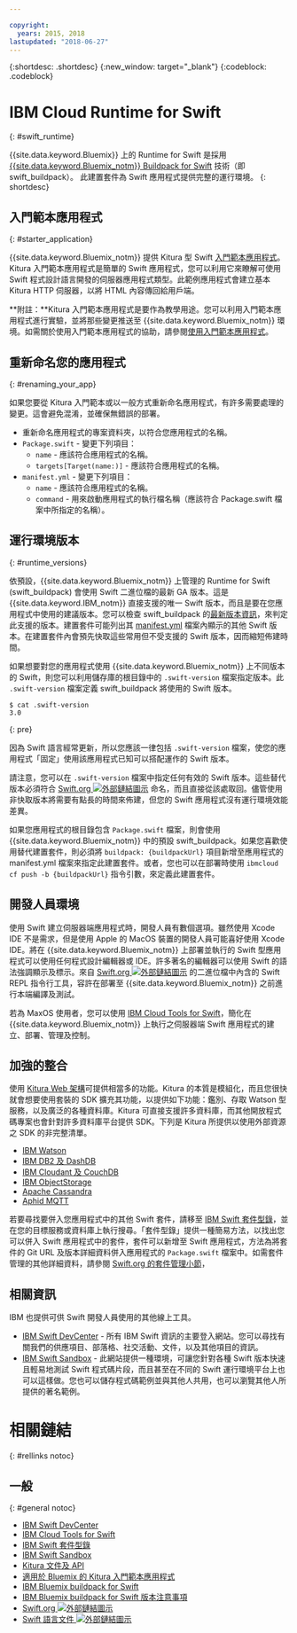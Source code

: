 ```yaml
---

copyright:
  years: 2015, 2018
lastupdated: "2018-06-27"
---
```


{:shortdesc: .shortdesc}
{:new_window: target="_blank"}
{:codeblock: .codeblock}

# IBM Cloud Runtime for Swift
{: #swift_runtime}

{{site.data.keyword.Bluemix}} 上的 Runtime for Swift 是採用 [{{site.data.keyword.Bluemix_notm}} Buildpack for Swift](https://github.com/IBM-Swift/swift-buildpack) 技術（即 swift_buildpack）。
此建置套件為 Swift 應用程式提供完整的運行環境。
{: shortdesc}

## 入門範本應用程式
{: #starter_application}

{{site.data.keyword.Bluemix_notm}} 提供 Kitura 型 Swift [入門範本應用程式](https://github.com/IBM-Cloud/Kitura-Starter)。Kitura 入門範本應用程式是簡單的 Swift 應用程式，您可以利用它來瞭解可使用 Swift 程式設計語言開發的伺服器應用程式類型。此範例應用程式會建立基本 Kitura HTTP 伺服器，以將 HTML 內容傳回給用戶端。

**附註：**Kitura 入門範本應用程式是要作為教學用途。您可以利用入門範本應用程式進行實驗，並將那些變更推送至 {{site.data.keyword.Bluemix_notm}} 環境。如需關於使用入門範本應用程式的協助，請參閱[使用入門範本應用程式](../common/starter_app_usage.html)。

## 重新命名您的應用程式
{: #renaming_your_app}

如果您要從 Kitura 入門範本或以一般方式重新命名應用程式，有許多需要處理的變更。這會避免混淆，並確保無錯誤的部署。

- 重新命名應用程式的專案資料夾，以符合您應用程式的名稱。
- `Package.swift` - 變更下列項目：
    - `name` - 應該符合應用程式的名稱。
    - `targets[Target(name:)]` - 應該符合應用程式的名稱。
- `manifest.yml` - 變更下列項目：
    - `name` - 應該符合應用程式的名稱。
    - `command` - 用來啟動應用程式的執行檔名稱（應該符合 Package.swift 檔案中所指定的名稱）。

## 運行環境版本
{: #runtime_versions}

依預設，{{site.data.keyword.Bluemix_notm}} 上管理的 Runtime for Swift (swift_buildpack) 會使用 Swift 二進位檔的最新 GA 版本。這是 {{site.data.keyword.IBM_notm}} 直接支援的唯一 Swift 版本，而且是要在您應用程式中使用的建議版本。您可以檢查 swift_buildpack 的[最新版本資訊](https://github.com/IBM-Swift/swift-buildpack/releases)，來判定此支援的版本。建置套件可能列出其 [manifest.yml](https://github.com/IBM-Swift/swift-buildpack/blob/master/manifest.yml) 檔案內顯示的其他 Swift 版本。在建置套件內會預先快取這些常用但不受支援的 Swift 版本，因而縮短佈建時間。

如果想要對您的應用程式使用 {{site.data.keyword.Bluemix_notm}} 上不同版本的 Swift，則您可以利用儲存庫的根目錄中的 `.swift-version` 檔案指定版本。此 `.swift-version` 檔案定義 swift_buildpack 將使用的 Swift 版本。

```
$ cat .swift-version
3.0
```
{: pre}

因為 Swift 語言經常更新，所以您應該一律包括 `.swift-version` 檔案，使您的應用程式「固定」使用該應用程式已知可以搭配運作的 Swift 版本。

請注意，您可以在 `.swift-version` 檔案中指定任何有效的 Swift 版本。這些替代版本必須符合 [Swift.org ![外部鏈結圖示](../../icons/launch-glyph.svg "外部鏈結圖示")](https://swift.org/download/) 命名，而且直接從該處取回。儘管使用非快取版本將需要有點長的時間來佈建，但您的 Swift 應用程式沒有運行環境效能差異。

如果您應用程式的根目錄包含 `Package.swift` 檔案，則會使用 {{site.data.keyword.Bluemix_notm}} 中的預設 swift_buildpack。如果您喜歡使用替代建置套件，則必須將 `buildpack: {buildpackUrl}` 項目新增至應用程式的 manifest.yml 檔案來指定此建置套件。或者，您也可以在部署時使用 `ibmcloud cf push -b {buildpackUrl}` 指令引數，來定義此建置套件。


## 開發人員環境

使用 Swift 建立伺服器端應用程式時，開發人員有數個選項。雖然使用 Xcode IDE 不是需求，但是使用 Apple 的 MacOS 裝置的開發人員可能喜好使用 Xcode IDE。將在 {{site.data.keyword.Bluemix_notm}} 上部署並執行的 Swift 型應用程式可以使用任何程式設計編輯器或 IDE。許多著名的編輯器可以使用 Swift 的語法強調顯示及標示。來自 [Swift.org ![外部鏈結圖示](../../icons/launch-glyph.svg "外部鏈結圖示")](https://swift.org/) 的二進位檔中內含的 Swift REPL 指令行工具，容許在部署至 {{site.data.keyword.Bluemix_notm}} 之前進行本端編譯及測試。

若為 MaxOS 使用者，您可以使用 [IBM Cloud Tools for Swift](http://cloudtools.bluemix.net/)，簡化在 {{site.data.keyword.Bluemix_notm}} 上執行之伺服器端 Swift 應用程式的建立、部署、管理及控制。  


## 加強的整合

使用 [Kitura Web 架構](http://ibm-swift.github.io/Kitura/)可提供相當多的功能。Kitura 的本質是模組化，而且您很快就會想要使用套裝的 SDK 擴充其功能，以提供如下功能：鑑別、存取 Watson 型服務，以及廣泛的各種資料庫。Kitura 可直接支援許多資料庫，而其他開放程式碼專案也會針對許多資料庫平台提供 SDK。下列是 Kitura 所提供以使用外部資源之 SDK 的非完整清單。

- [IBM Watson](https://swiftpkgs.ng.bluemix.net/package/IBM-Swift/swift-watson-sdk)
- [IBM DB2 及 DashDB](https://swiftpkgs.ng.bluemix.net/package/IBM-DTeam/swift-for-db2)
- [IBM Cloudant 及 CouchDB](https://swiftpkgs.ng.bluemix.net/package/cloudant/swift-cloudant)
- [IBM ObjectStorage](https://swiftpkgs.ng.bluemix.net/package/ibm-bluemix-mobile-services/bluemix-objectstorage-serversdk-swift)
- [Apache Cassandra](https://swiftpkgs.ng.bluemix.net/package/IBM-Swift/Kassandra)
- [Aphid MQTT](https://swiftpkgs.ng.bluemix.net/package/IBM-Swift/Aphid)

若要尋找要併入您應用程式中的其他 Swift 套件，請移至 [IBM Swift 套件型錄](https://swiftpkgs.ng.bluemix.net/)，並在您的目標服務或資料庫上執行搜尋。「套件型錄」提供一種簡易方法，以找出您可以併入 Swift 應用程式中的套件，套件可以新增至 Swift 應用程式，方法為將套件的 Git URL 及版本詳細資料併入應用程式的 `Package.swift` 檔案中。如需套件管理的其他詳細資料，請參閱 [Swift.org 的套件管理小節](https://swift.org/package-manager/)，


## 相關資訊

IBM 也提供可供 Swift 開發人員使用的其他線上工具。
- [IBM Swift DevCenter](https://developer.ibm.com/swift/) - 所有 IBM Swift 資訊的主要登入網站。您可以尋找有關我們的供應項目、部落格、社交活動、文件，以及其他項目的資訊。
- [IBM Swift Sandbox](https://swiftlang.ng.bluemix.net/) - 此網站提供一種環境，可讓您針對各種 Swift 版本快速且輕易地測試 Swift 程式碼片段，而且甚至在不同的 Swift 運行環境平台上也可以這樣做。您也可以儲存程式碼範例並與其他人共用，也可以瀏覽其他人所提供的著名範例。


# 相關鏈結
{: #rellinks notoc}
## 一般
{: #general notoc}
* [IBM Swift DevCenter](https://developer.ibm.com/swift/)
* [IBM Cloud Tools for Swift](http://cloudtools.bluemix.net/)
* [IBM Swift 套件型錄](https://swiftpkgs.ng.bluemix.net/)
* [IBM Swift Sandbox](https://swiftlang.ng.bluemix.net/)
* [Kitura 文件及 API](http://ibm-swift.github.io/Kitura/)
* [適用於 Bluemix 的 Kitura 入門範本應用程式](https://github.com/IBM-Cloud/Kitura-Starter)
* [IBM Bluemix buildpack for Swift](https://github.com/IBM-Swift/swift-buildpack)
* [IBM Bluemix buildpack for Swift 版本注意事項](https://github.com/IBM-Swift/swift-buildpack/releases)
* [Swift.org ![外部鏈結圖示](../../icons/launch-glyph.svg "外部鏈結圖示")](https://swift.org/)
* [Swift 語言文件 ![外部鏈結圖示](../../icons/launch-glyph.svg "外部鏈結圖示")](https://swift.org/documentation)
